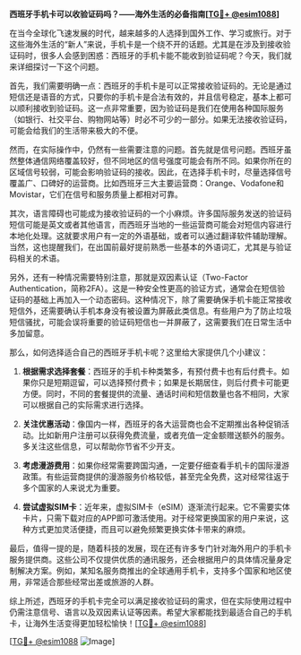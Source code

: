 **西班牙手机卡可以收验证码吗？——海外生活的必备指南[[TG💪+ @esim1088](https://t.me/s/esim1088)]**

在当今全球化飞速发展的时代，越来越多的人选择到国外工作、学习或旅行。对于这些海外生活的“新人”来说，手机卡是一个绕不开的话题。尤其是在涉及到接收验证码时，很多人会感到困惑：西班牙的手机卡能不能收到验证码呢？今天，我们就来详细探讨一下这个问题。

首先，我们需要明确一点：西班牙的手机卡是可以正常接收验证码的。无论是通过短信还是语音的方式，只要你的手机卡是合法有效的，并且信号稳定，基本上都可以顺利接收到验证码。这一点非常重要，因为验证码是我们在使用各种国际服务（如银行、社交平台、购物网站等）时必不可少的一部分。如果无法接收验证码，可能会给我们的生活带来极大的不便。

然而，在实际操作中，仍然有一些需要注意的问题。首先就是信号问题。西班牙虽然整体通信网络覆盖较好，但不同地区的信号强度可能会有所不同。如果你所在的区域信号较弱，可能会影响验证码的接收。因此，在选择手机卡时，尽量选择信号覆盖广、口碑好的运营商。比如西班牙三大主要运营商：Orange、Vodafone和Movistar，它们在信号和服务质量上都相对可靠。

其次，语言障碍也可能成为接收验证码的一个小麻烦。许多国际服务发送的验证码短信可能是英文或者其他语言，而西班牙当地的一些运营商可能会对短信内容进行本地化处理。这就要求用户有一定的外语基础，或者可以通过翻译软件辅助理解。当然，这也提醒我们，在出国前最好提前熟悉一些基本的外语词汇，尤其是与验证码相关的术语。

另外，还有一种情况需要特别注意，那就是双因素认证（Two-Factor Authentication，简称2FA）。这是一种安全性更高的验证方式，通常会在短信验证码的基础上再加入一个动态密码。这种情况下，除了需要确保手机卡能正常接收短信外，还需要确认手机本身没有被设置为屏蔽此类信息。有些用户为了防止垃圾短信骚扰，可能会误将重要的验证码短信也一并屏蔽了，这需要我们在日常生活中多加留意。

那么，如何选择适合自己的西班牙手机卡呢？这里给大家提供几个小建议：

1. **根据需求选择套餐**：西班牙的手机卡种类繁多，有预付费卡也有后付费卡。如果你只是短期逗留，可以选择预付费卡；如果是长期居住，则后付费卡可能更方便。同时，不同的套餐提供的流量、通话时间和短信数量也各不相同，大家可以根据自己的实际需求进行选择。

2. **关注优惠活动**：像国内一样，西班牙的各大运营商也会不定期推出各种促销活动。比如新用户注册可以获得免费流量，或者充值一定金额赠送额外的服务。多关注这些信息，可以帮助你节省不少开支。

3. **考虑漫游费用**：如果你经常需要跨国沟通，一定要仔细查看手机卡的国际漫游政策。有些运营商提供的漫游服务价格较低，甚至完全免费，这对经常往返于多个国家的人来说尤为重要。

4. **尝试虚拟SIM卡**：近年来，虚拟SIM卡（eSIM）逐渐流行起来。它不需要实体卡片，只需下载对应的APP即可激活使用。对于经常更换国家的用户来说，这种方式更加灵活便捷，而且可以避免频繁更换实体卡带来的麻烦。

最后，值得一提的是，随着科技的发展，现在还有许多专门针对海外用户的手机卡服务提供商。这些公司不仅提供优质的通讯服务，还会根据用户的具体情况量身定制解决方案。例如，某知名服务商推出的全球通用手机卡，支持多个国家和地区使用，非常适合那些经常出差或旅游的人群。

综上所述，西班牙的手机卡完全可以满足接收验证码的需求，但在实际使用过程中仍需注意信号、语言以及双因素认证等因素。希望大家都能找到最适合自己的手机卡，让海外生活变得更加轻松愉快！[[TG💪+ @esim1088](https://t.me/s/esim1088)]

[[TG💪+ @esim1088](https://t.me/s/esim1088) ![Image](https://i.postimg.cc/4NQfJmqS/Snipaste-2025-05-13-00-14-12.png)]